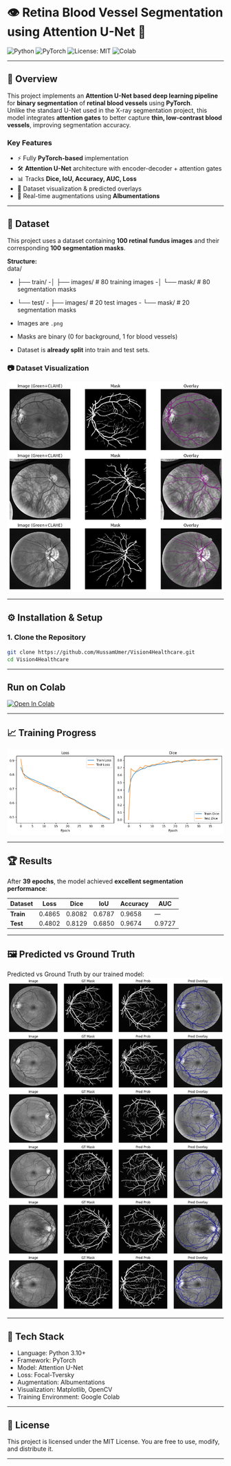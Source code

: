 # 👁️ Retina Blood Vessel Segmentation using Attention U-Net 🧠  

![Python](https://img.shields.io/badge/Python-3.9%2B-blue?logo=python&logoColor=white)
![PyTorch](https://img.shields.io/badge/PyTorch-1.12+-ee4c2c?logo=pytorch&logoColor=white)
![License: MIT](https://img.shields.io/badge/License-MIT-green.svg)
![Colab](https://img.shields.io/badge/Run%20on-Colab-orange?logo=googlecolab)

---

## 📌 Overview  
This project implements an **Attention U-Net based deep learning pipeline** for **binary segmentation** of **retinal blood vessels** using **PyTorch**.  
Unlike the standard U-Net used in the X-ray segmentation project, this model integrates **attention gates** to better capture **thin, low-contrast blood vessels**, improving segmentation accuracy.

### **Key Features**
- ⚡ Fully **PyTorch-based** implementation  
- 🛠️ **Attention U-Net** architecture with encoder-decoder + attention gates  
- 📊 Tracks **Dice, IoU, Accuracy, AUC, Loss**  
- 🧪 Dataset visualization & predicted overlays  
- 🎨 Real-time augmentations using **Albumentations**

---

## 📂 Dataset  

This project uses a dataset containing **100 retinal fundus images** and their corresponding **100 segmentation masks**.  

**Structure:**  
data/
- ├── train/
      -│ ├── images/ # 80 training images
      -│ └── mask/ # 80 segmentation masks
- └── test/
      - ├── images/ # 20 test images
      - └── mask/ # 20 segmentation masks

  
- Images are `.png`
- Masks are binary (0 for background, 1 for blood vessels)
- Dataset is **already split** into train and test sets.

### 📷 Dataset Visualization  

![Dataset Visualization](https://raw.githubusercontent.com/HussamUmer/Vision4Healthcare/main/RetinaBloodVessel_AttentionUNet_Seg/Output/download%20(2).png)

---

## ⚙️ Installation & Setup  

### **1. Clone the Repository**
```bash
git clone https://github.com/HussamUmer/Vision4Healthcare.git
cd Vision4Healthcare
```
---
## Run on Colab

[![Open In Colab](https://colab.research.google.com/assets/colab-badge.svg)](https://colab.research.google.com/github/HussamUmer/Vision4Healthcare/blob/main/RetinaBloodVessel_AttentionUNet_Seg/Notebook/RetinalBloodVessel_Segmentation_AttentionUNet.ipynb)

---

## 📈 Training Progress

![Training vs Validation Loss & Dice](https://raw.githubusercontent.com/HussamUmer/Vision4Healthcare/main/RetinaBloodVessel_AttentionUNet_Seg/Output/download%20(3).png)

---

## 🏆 Results

After **39 epochs**, the model achieved **excellent segmentation performance**:

| Dataset   | Loss   | Dice   | IoU    | Accuracy | AUC    |
|-----------|--------|--------|--------|-----------|--------|
| **Train** | 0.4865 | 0.8082 | 0.6787 | 0.9658    |   —    |
| **Test**  | 0.4802 | 0.8129 | 0.6850 | 0.9674    | 0.9727 |

---

## 🖼️ Predicted vs Ground Truth

Predicted vs Ground Truth by our trained model:
![Predicted vs Ground Truth By Trained Model](https://raw.githubusercontent.com/HussamUmer/Vision4Healthcare/main/RetinaBloodVessel_AttentionUNet_Seg/Output/download%20(4).png)

---

## 📌 Tech Stack
- Language: Python 3.10+
- Framework: PyTorch
- Model: Attention U-Net
- Loss: Focal-Tversky
- Augmentation: Albumentations
- Visualization: Matplotlib, OpenCV
- Training Environment: Google Colab

---

## 📜 License

This project is licensed under the MIT License.
You are free to use, modify, and distribute it.

---

